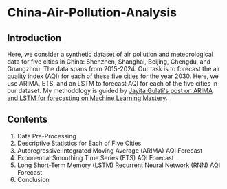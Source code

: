 # China-Air-Pollution-Analysis

## Introduction

Here, we consider a synthetic dataset of air pollution and meteorological data for five cities in China: Shenzhen, Shanghai, Beijing, Chengdu, and Guangzhou. The data spans from 2015-2024. Our task is to forecast the air quality index (AQI) for each of these five cities for the year 2030. Here, we use ARIMA, ETS, and an LSTM to forecast AQI for each of the five cities in our dataset. My methodology is guided by [Jayita Gulati's post on ARIMA and LSTM for forecasting on Machine Learning Mastery](https://machinelearningmastery.com/mastering-time-series-forecasting-from-arima-to-lstm/).

## Contents

1. Data Pre-Processing
2. Descriptive Statistics for Each of Five Cities
3. Autoregressive Integrated Moving Average (ARIMA) AQI Forecast
4. Exponential Smoothing Time Series (ETS) AQI Forecast
5. Long Short-Term Memory (LSTM) Recurrent Neural Network (RNN) AQI Forecast
6. Conclusion
